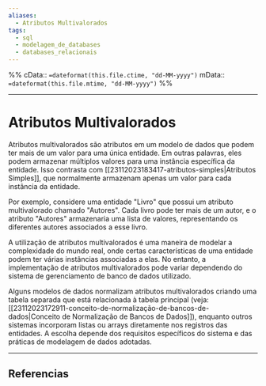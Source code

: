 ```yaml
---
aliases:
  - Atributos Multivalorados
tags:
  - sql
  - modelagem_de_databases
  - databases_relacionais
---
```

%%
cData:: `=dateformat(this.file.ctime, "dd-MM-yyyy")`
mData:: `=dateformat(this.file.mtime, "dd-MM-yyyy")`
%%

___
# Atributos Multivalorados

Atributos multivalorados são atributos em um modelo de dados que podem ter mais de um valor para uma única entidade. Em outras palavras, eles podem armazenar múltiplos valores para uma instância específica da entidade. Isso contrasta com [[23112023183417-atributos-simples|Atributos Simples]], que normalmente armazenam apenas um valor para cada instância da entidade.

Por exemplo, considere uma entidade "Livro" que possui um atributo multivalorado chamado "Autores". Cada livro pode ter mais de um autor, e o atributo "Autores" armazenaria uma lista de valores, representando os diferentes autores associados a esse livro.

A utilização de atributos multivalorados é uma maneira de modelar a complexidade do mundo real, onde certas características de uma entidade podem ter várias instâncias associadas a elas. No entanto, a implementação de atributos multivalorados pode variar dependendo do sistema de gerenciamento de banco de dados utilizado.

Alguns modelos de dados normalizam atributos multivalorados criando uma tabela separada que está relacionada à tabela principal (veja: [[23112023172911-conceito-de-normalização-de-bancos-de-dados|Conceito de Normalização de Bancos de Dados]]), enquanto outros sistemas incorporam listas ou arrays diretamente nos registros das entidades. A escolha depende dos requisitos específicos do sistema e das práticas de modelagem de dados adotadas.

---
## Referencias